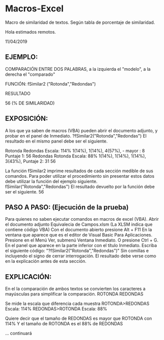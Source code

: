 # Macros-Excel
Macro de similaridad de textos. Según tabla de porcentaje de similaridad.

Hola estimados remotos.

11/04/2019

EJEMPLO:
-------

COMPARACIÓN ENTRE DOS PALABRAS, a la izquierda el "modelo", a la derecha el "comparado"

FUNCIÓN:
fSimilar2 ("Rotonda","Redondas")

RESULTADO

56        (% DE SIMILARIDAD)


EXPOSICIÓN:
----------

A los que ya saben de macros (VBA) pueden abrir el documento adjunto, y probar en el panel de Inmediato.
?fSimilar2("Rotonda","Redondas")
El resultado en el mismo panel debe ser el siguiente.

Rotonda       Redondas      Escala: 114%
1(14%), 1(14%), 4(57%),   - mayor : 8
Puntaje 1: 56
Redondas      Rotonda       Escala: 88%
1(14%), 1(14%), 1(14%), 3(43%), 
Puntaje 2: 31
 56 

La función fSimilar2 imprime resultados de cada sección medible de sus comandos.
Para poder utilizar el procedimiento sin presentar estos datos debe utilizar la función del ejemplo siguiente.
fSimilar("Rotonda","Redondas")
El resultado devuelto por la función debe ser el siguiente.
56

PASO A PASO: (Ejecución de la prueba)
-----------
Para quienes no saben ejecutar comandos en macros de excel (VBA).
Abrir el documento adjunto Equivalecia de Campos.xlsm (La XLSM indica que contiene código VBA)
Con el documento abierto presione Alt + F11
En la ventana que aparece que es el editor de Visual Basic Para Aplicaciones.
Presione en el Menú Ver, submenú Ventana Inmediato. O presione Ctrl + G.
En el panel que aparece en la parte inferior con el título Inmediato.
Escriba el siguiente código: "?fSimilar2("Rotonda","Redondas")"
Sin comillas e incluyendo el signo de cerrar interrogación.
El resultado debe verse como en la explicación antes de esta sección.

EXPLICACIÓN:
-----------

En el la comparación de ambos textos se convierten los caracteres a mayúsculas para simplificar la comparación.
ROTONDA
REDONDAS

Se mide la escala que diferencia cada muestra
ROTONDA>REDONDAS         Escala: 114%
REDONDAS>ROTONDA         Escala: 88%

Quiere decir que el tamaño de REDONDAS es mayor que ROTONDA con 114%
Y el tamaño de ROTONDA es el 88% de REDONDAS



... continuará
